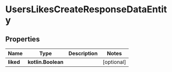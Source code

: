 
# UsersLikesCreateResponseDataEntity

## Properties
Name | Type | Description | Notes
------------ | ------------- | ------------- | -------------
**liked** | **kotlin.Boolean** |  |  [optional]



